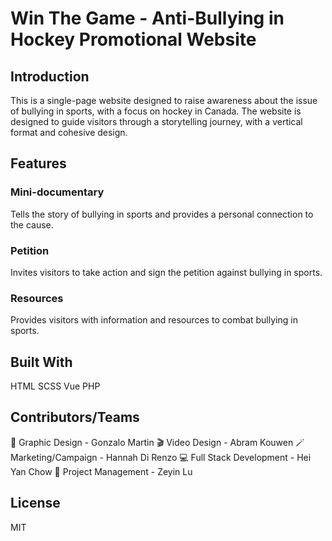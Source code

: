 # Win The Game - Anti-Bullying in Hockey Promotional Website

## Introduction

This is a single-page website designed to raise awareness about the issue of bullying in sports, with a focus on hockey in Canada. The website is designed to guide visitors through a storytelling journey, with a vertical format and cohesive design.

## Features

### Mini-documentary

Tells the story of bullying in sports and provides a personal connection to the cause.

### Petition

Invites visitors to take action and sign the petition against bullying in sports.

### Resources

Provides visitors with information and resources to combat bullying in sports.

## Built With

HTML
SCSS
Vue
PHP

## Contributors/Teams

🎨 Graphic Design - Gonzalo Martin
🎬 Video Design - Abram Kouwen
🪄 Marketing/Campaign - Hannah Di Renzo
💻 Full Stack Development - Hei Yan Chow
🎯 Project Management - Zeyin Lu

## License

MIT
